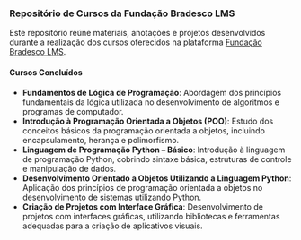 ### Repositório de Cursos da Fundação Bradesco LMS

Este repositório reúne materiais, anotações e projetos desenvolvidos durante a realização dos cursos oferecidos na plataforma [Fundação Bradesco LMS](https://www.ev.org.br/).

#### Cursos Concluídos
- **Fundamentos de Lógica de Programação**: Abordagem dos princípios fundamentais da lógica utilizada no desenvolvimento de algoritmos e programas de computador.
- **Introdução à Programação Orientada a Objetos (POO)**: Estudo dos conceitos básicos da programação orientada a objetos, incluindo encapsulamento, herança e polimorfismo.
- **Linguagem de Programação Python – Básico**: Introdução à linguagem de programação Python, cobrindo sintaxe básica, estruturas de controle e manipulação de dados.
- **Desenvolvimento Orientado a Objetos Utilizando a Linguagem Python**: Aplicação dos princípios de programação orientada a objetos no desenvolvimento de sistemas utilizando Python.
- **Criação de Projetos com Interface Gráfica**: Desenvolvimento de projetos com interfaces gráficas, utilizando bibliotecas e ferramentas adequadas para a criação de aplicativos visuais.


